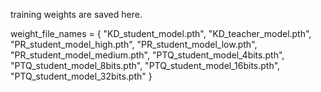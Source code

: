 training weights are saved here.



weight_file_names = {
    "KD_student_model.pth",
    "KD_teacher_model.pth",
    "PR_student_model_high.pth",
    "PR_student_model_low.pth",
    "PR_student_model_medium.pth",
    "PTQ_student_model_4bits.pth",
    "PTQ_student_model_8bits.pth",
    "PTQ_student_model_16bits.pth",
    "PTQ_student_model_32bits.pth"
}